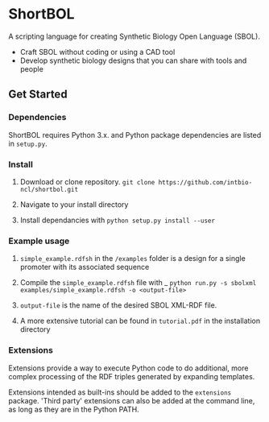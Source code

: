 # ShortBOL

A scripting language for creating Synthetic Biology Open Language (SBOL).

* Craft SBOL without coding or using a CAD tool
* Develop synthetic biology designs that you can share with tools and people


## Get Started

### Dependencies

ShortBOL requires Python 3.x. and Python package dependencies are listed in `setup.py`.

### Install

1. Download or clone repository. `git clone https://github.com/intbio-ncl/shortbol.git`

2. Navigate to your install directory

3. Install dependancies with `python setup.py install --user`


### Example usage

1. `simple_example.rdfsh` in the `/examples` folder is a design for a single promoter with its associated sequence

2. Compile the `simple_example.rdfsh` file with _ `python run.py -s sbolxml examples/simple_example.rdfsh -o <output-file>` 

3. `output-file` is the name of the desired SBOL XML-RDF file.

4.  A more extensive tutorial can be found in `tutorial.pdf` in the installation directory

### Extensions

Extensions provide a way to execute Python code to do additional, more complex processing of the RDF triples generated by expanding templates.

Extensions intended as built-ins should be added to the `extensions` package. 'Third party' extensions can also be added at the command line, as long as they are in the Python PATH.


